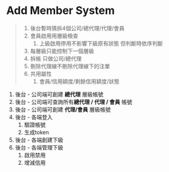 # Add Member System

> 1.  後台暫時猜拆4個公司/總代理/代理/會員
> 2. 會員啟用用層級檢查
>     1. 上級啟用停用不影響下級原有狀態 但判斷時依序判斷
> 3. 每層級只能控制下一個層級
> 4. 拆帳 只做公司/總代理
> 5. 刪除代理線不刪除代理線下的注單
> 6.  共用屬性
>     1.  會員/信用額度/剩餘信用額度/狀態

1. 後台 - 公司端可創建 **總代理** 層級帳號
2. 後台 - 公司端可查詢所有**總代理 / 代理 / 會員** 帳號
3. 後台 - 公司端可創建 **代理/會員** 層級帳號
4. 後台 - 各端登入
    1. 驗證帳號
    2. 生成token
5. 後台 - 各端創建下級
6. 後台 - 各端管理下級
    1. 啟用禁用
    2. 增減信用

